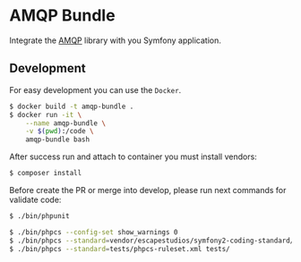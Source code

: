 AMQP Bundle
===========

Integrate the [AMQP](https://github.com/FiveLab/Amqp) library with you Symfony application.

Development
-----------

For easy development you can use the `Docker`.

```bash
$ docker build -t amqp-bundle .
$ docker run -it \
    --name amqp-bundle \
    -v $(pwd):/code \
    amqp-bundle bash

``` 

After success run and attach to container you must install vendors:

```bash
$ composer install
```

Before create the PR or merge into develop, please run next commands for validate code:

```bash
$ ./bin/phpunit

$ ./bin/phpcs --config-set show_warnings 0
$ ./bin/phpcs --standard=vendor/escapestudios/symfony2-coding-standard/Symfony/ src/
$ ./bin/phpcs --standard=tests/phpcs-ruleset.xml tests/

```
